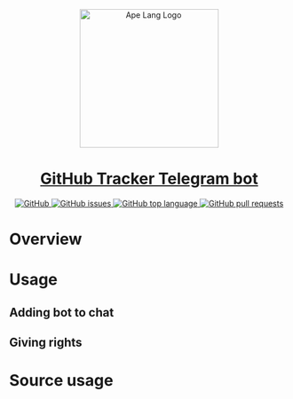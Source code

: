 <a href="#">
    <div align="center">
        <img alt="Ape Lang Logo" height="250" src="https://github.com/DanilAndreev/github-tracker-telegram-bot/blob/master/media/bot-logo.svg"/>
    </div>
    <div align="center">
        <h1>GitHub Tracker Telegram bot</h1>
    </div>
    <div align="center">
        <img alt="GitHub" src="https://img.shields.io/github/license/DanilAndreev/github-tracker-telegram-bot"/>
        <img alt="GitHub issues" src="https://img.shields.io/github/issues-raw/DanilAndreev/github-tracker-telegram-bot">
        <img alt="GitHub top language" src="https://img.shields.io/github/languages/top/DanilAndreev/github-tracker-telegram-bot">
        <img alt="GitHub pull requests" src="https://img.shields.io/github/issues-pr/DanilAndreev/github-tracker-telegram-bot">
    </div>   
</a>

# Overview

# Usage
## Adding bot to chat

## Giving rights

# Source usage


